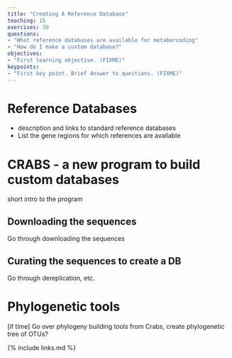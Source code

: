 ```yaml
---
title: "Creating A Reference Database"
teaching: 15
exercises: 30
questions:
- "What reference databases are available for metabarcoding"
- "How do I make a custom database?"
objectives:
- "First learning objective. (FIXME)"
keypoints:
- "First key point. Brief Answer to questions. (FIXME)"
---
```


# Reference Databases

- description and links to standard reference databases
- List the gene regions for which references are available

# CRABS - a new program to build custom databases

short intro to the program

## Downloading the sequences

Go through downloading the sequences

## Curating the sequences to create a DB

Go through dereplication, etc.


# Phylogenetic tools

[if time] Go over phylogeny building tools from Crabs, create phylogenetic tree of OTUs?


{% include links.md %}